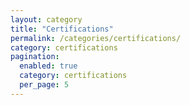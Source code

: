 ```yaml
---
layout: category
title: "Certifications"
permalink: /categories/certifications/
category: certifications
pagination:
  enabled: true
  category: certifications
  per_page: 5
---
```

